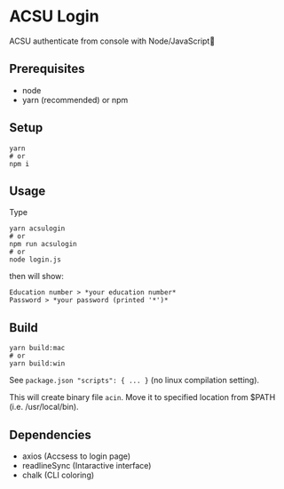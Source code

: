 # ACSU Login

ACSU authenticate from console with Node/JavaScript:tada:

## Prerequisites

- node
- yarn (recommended) or npm

## Setup

```
yarn
# or
npm i
```

## Usage

Type

```
yarn acsulogin
# or
npm run acsulogin
# or
node login.js
```

then will show:

```
Education number > *your education number*
Password > *your password (printed '*')*
```

## Build

```
yarn build:mac
# or
yarn build:win
```

See `package.json "scripts": { ... }` (no linux compilation setting).

This will create binary file `acin`.
Move it to specified location from $PATH (i.e. /usr/local/bin).

## Dependencies

- axios (Accsess to login page)
- readlineSync (Intaractive interface)
- chalk (CLI coloring)

